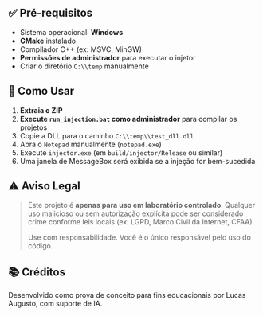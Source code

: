 
## ✅ Pré-requisitos

- Sistema operacional: **Windows**
- **CMake** instalado
- Compilador C++ (ex: MSVC, MinGW)
- **Permissões de administrador** para executar o injetor
- Criar o diretório `C:\\temp` manualmente

## 🚀 Como Usar

1. **Extraia o ZIP**
2. **Execute `run_injection.bat` como administrador** para compilar os projetos
3. Copie a DLL para o caminho `C:\\temp\\test_dll.dll`
4. Abra o `Notepad` manualmente (`notepad.exe`)
5. Execute `injector.exe` (em `build/injector/Release` ou similar)
6. Uma janela de MessageBox será exibida se a injeção for bem-sucedida

## ⚠️ Aviso Legal

> Este projeto é **apenas para uso em laboratório controlado**. Qualquer uso malicioso ou sem autorização explícita pode ser considerado crime conforme leis locais (ex: LGPD, Marco Civil da Internet, CFAA).
> 
> Use com responsabilidade. Você é o único responsável pelo uso do código.

## 📚 Créditos

Desenvolvido como prova de conceito para fins educacionais por Lucas Augusto, com suporte de IA.
